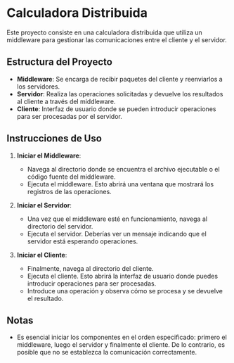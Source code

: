 # Calculadora Distribuida

Este proyecto consiste en una calculadora distribuida que utiliza un middleware para gestionar las comunicaciones entre el cliente y el servidor.

## Estructura del Proyecto

- **Middleware**: Se encarga de recibir paquetes del cliente y reenviarlos a los servidores.
- **Servidor**: Realiza las operaciones solicitadas y devuelve los resultados al cliente a través del middleware.
- **Cliente**: Interfaz de usuario donde se pueden introducir operaciones para ser procesadas por el servidor.



## Instrucciones de Uso

1. **Iniciar el Middleware**:
    - Navega al directorio donde se encuentra el archivo ejecutable o el código fuente del middleware.
    - Ejecuta el middleware. Esto abrirá una ventana que mostrará los registros de las operaciones.

2. **Iniciar el Servidor**:
    - Una vez que el middleware esté en funcionamiento, navega al directorio del servidor.
    - Ejecuta el servidor. Deberías ver un mensaje indicando que el servidor está esperando operaciones.

3. **Iniciar el Cliente**:
    - Finalmente, navega al directorio del cliente.
    - Ejecuta el cliente. Esto abrirá la interfaz de usuario donde puedes introducir operaciones para ser procesadas.
    - Introduce una operación y observa cómo se procesa y se devuelve el resultado.

## Notas

- Es esencial iniciar los componentes en el orden especificado: primero el middleware, luego el servidor y finalmente el cliente. De lo contrario, es posible que no se establezca la comunicación correctamente.

